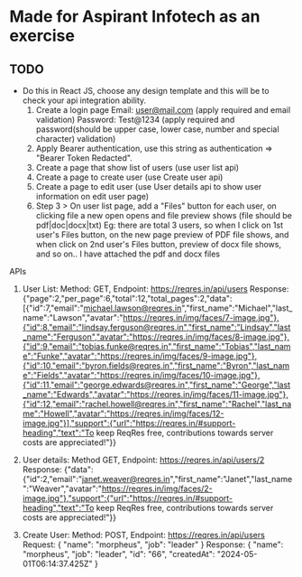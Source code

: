 # Made for Aspirant Infotech as an exercise

## TODO

- Do this in React JS, choose any design template and this will be to check your api integration ability.
  1.  Create a login page
      Email: user@mail.com (apply required and email validation)
      Password: Test@1234 (apply required and password(should be upper case, lower case, number and special character) validation)
  2.  Apply Bearer authentication, use this string as authentication => "Bearer Token Redacted".
  3.  Create a page that show list of users (use user list api)
  4.  Create a page to create user (use Create user api)
  5.  Create a page to edit user (use User details api to show user information on edit user page)
  6.  Step 3 > On user list page, add a "Files" button for each user, on clicking file a new open opens and file preview shows (file should be pdf|doc|docx|txt)
      Eg: there are total 3 users, so when I click on 1st user's Files button, on the new page preview of PDF file shows, and when click on 2nd user's Files button, preview of docx file shows, and so on.. I have attached the pdf and docx files

APIs

1. User List:
   Method: GET, Endpoint: https://reqres.in/api/users
   Response: {"page":2,"per_page":6,"total":12,"total_pages":2,"data":[{"id":7,"email":"michael.lawson@reqres.in","first_name":"Michael","last_name":"Lawson","avatar":"https://reqres.in/img/faces/7-image.jpg"},{"id":8,"email":"lindsay.ferguson@reqres.in","first_name":"Lindsay","last_name":"Ferguson","avatar":"https://reqres.in/img/faces/8-image.jpg"},{"id":9,"email":"tobias.funke@reqres.in","first_name":"Tobias","last_name":"Funke","avatar":"https://reqres.in/img/faces/9-image.jpg"},{"id":10,"email":"byron.fields@reqres.in","first_name":"Byron","last_name":"Fields","avatar":"https://reqres.in/img/faces/10-image.jpg"},{"id":11,"email":"george.edwards@reqres.in","first_name":"George","last_name":"Edwards","avatar":"https://reqres.in/img/faces/11-image.jpg"},{"id":12,"email":"rachel.howell@reqres.in","first_name":"Rachel","last_name":"Howell","avatar":"https://reqres.in/img/faces/12-image.jpg"}],"support":{"url":"https://reqres.in/#support-heading","text":"To keep ReqRes free, contributions towards server costs are appreciated!"}}

2. User details:
   Method GET, Endpoint: https://reqres.in/api/users/2
   Response: {"data":{"id":2,"email":"janet.weaver@reqres.in","first_name":"Janet","last_name":"Weaver","avatar":"https://reqres.in/img/faces/2-image.jpg"},"support":{"url":"https://reqres.in/#support-heading","text":"To keep ReqRes free, contributions towards server costs are appreciated!"}}

3. Create User:
   Method: POST, Endpoint: https://reqres.in/api/users
   Request: {
   "name": "morpheus",
   "job": "leader"
   }
   Response: {
   "name": "morpheus",
   "job": "leader",
   "id": "66",
   "createdAt": "2024-05-01T06:14:37.425Z"
   }

